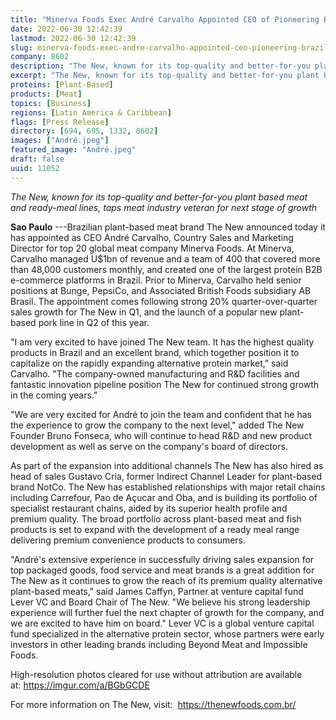 ```yaml
---
title: "Minerva Foods Exec André Carvalho Appointed CEO of Pioneering Brazilian Plant-Based Meat Brand The New"
date: 2022-06-30 12:42:39
lastmod: 2022-06-30 12:42:39
slug: minerva-foods-exec-andre-carvalho-appointed-ceo-pioneering-brazilian-plant-based-meat
company: 8602
description: "The New, known for its top-quality and better-for-you plant based meat and ready-meal lines, taps meat industry veteran for next stage of growth"
excerpt: "The New, known for its top-quality and better-for-you plant based meat and ready-meal lines, taps meat industry veteran for next stage of growth"
proteins: [Plant-Based]
products: [Meat]
topics: [Business]
regions: [Latin America & Caribbean]
flags: [Press Release]
directory: [694, 695, 1332, 8602]
images: ["André.jpeg"]
featured_image: "André.jpeg"
draft: false
uuid: 11052
---
```

*The New, known for its top-quality and better-for-you plant based meat
and ready-meal lines, taps meat industry veteran for next stage of
growth*

**Sao Paulo** ---Brazilian plant-based meat brand The New announced
today it has appointed as CEO André Carvalho, Country Sales and
Marketing Director for top 20 global meat company Minerva Foods. At
Minerva, Carvalho managed U\$1bn of revenue and a team of 400 that
covered more than 48,000 customers monthly, and created one of the
largest protein B2B e-commerce platforms in Brazil. Prior to Minerva,
Carvalho held senior positions at Bunge, PepsiCo, and Associated British
Foods subsidiary AB Brasil. The appointment comes following strong 20%
quarter-over-quarter sales growth for The New in Q1, and the launch of a
popular new plant-based pork line in Q2 of this year.

"I am very excited to have joined The New team. It has the highest
quality products in Brazil and an excellent brand, which together
position it to capitalize on the rapidly expanding alternative protein
market," said Carvalho. "The company-owned manufacturing and R&D
facilities and fantastic innovation pipeline position The New for
continued strong growth in the coming years."

"We are very excited for André to join the team and confident that he
has the experience to grow the company to the next level," added The New
Founder Bruno Fonseca, who will continue to head R&D and new product
development as well as serve on the company's board of directors.

As part of the expansion into additional channels The New has also hired
as head of sales Gustavo Cria, former Indirect Channel Leader for
plant-based brand NotCo. The New has established relationships with
major retail chains including Carrefour, Pao de Açucar and Oba, and is
building its portfolio of specialist restaurant chains, aided by its
superior health profile and premium quality. The broad portfolio across
plant-based meat and fish products is set to expand with the development
of a ready meal range delivering premium convenience products to
consumers.

"André's extensive experience in successfully driving sales expansion
for top packaged goods, food service and meat brands is a great addition
for The New as it continues to grow the reach of its premium quality
alternative plant-based meats," said James Caffyn, Partner at venture
capital fund Lever VC and Board Chair of The New. "We believe his strong
leadership experience will further fuel the next chapter of growth for
the company, and we are excited to have him on board." Lever VC is a
global venture capital fund specialized in the alternative protein
sector, whose partners were early investors in other leading brands
including Beyond Meat and Impossible Foods.

High-resolution photos cleared for use without attribution are available
at: <https://imgur.com/a/BGbGCDE>

For more information on The New, visit:  <https://thenewfoods.com.br/>
